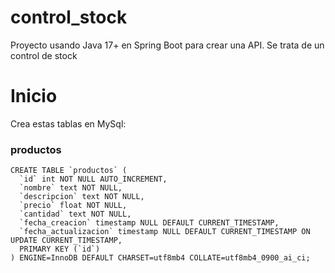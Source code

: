 # control_stock
Proyecto usando Java 17+ en Spring Boot para crear una API. Se trata de un control de stock
# Inicio
Crea estas tablas en MySql:
### productos
```
CREATE TABLE `productos` (
  `id` int NOT NULL AUTO_INCREMENT,
  `nombre` text NOT NULL,
  `descripcion` text NOT NULL,
  `precio` float NOT NULL,
  `cantidad` text NOT NULL,
  `fecha_creacion` timestamp NULL DEFAULT CURRENT_TIMESTAMP,
  `fecha_actualizacion` timestamp NULL DEFAULT CURRENT_TIMESTAMP ON UPDATE CURRENT_TIMESTAMP,
  PRIMARY KEY (`id`)
) ENGINE=InnoDB DEFAULT CHARSET=utf8mb4 COLLATE=utf8mb4_0900_ai_ci;
```
